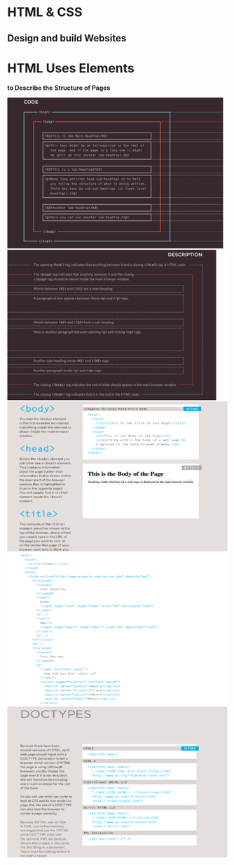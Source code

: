 # HTML & CSS
## Design and build Websites

# HTML Uses Elements
**to Describe the** 
**Structure of Pages**

![code](s1.png)
![description](s2.png)
![body](s3.png)
![codes](s4.png)
![doctype](s5.png)
